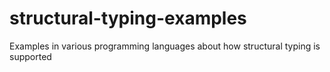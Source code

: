 # structural-typing-examples
Examples in various programming languages about how structural typing is supported
